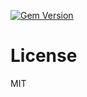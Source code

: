 [![Gem Version](https://badge.fury.io/rb/ember-auth-strategy-dummy-rails.png)](http://badge.fury.io/rb/ember-auth-strategy-dummy-rails)

License
=======

MIT
